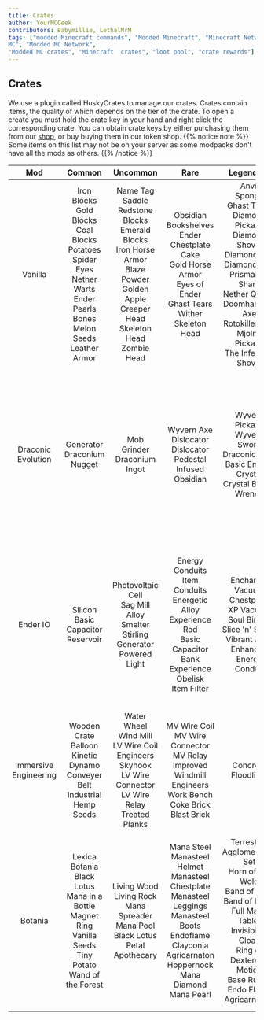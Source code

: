 ```yaml
---
title: Crates
author: YourMCGeek
contributors: Babymillie, LethalMrM
tags: ["modded Minecraft commands", "Modded Minecraft", "Minecraft Network", "ShadowNode", "ShadowNode Modded", "Modded
MC", "Modded MC Network",
"Modded MC crates", "Minecraft  crates", "loot pool", "crate rewards"]
---
```


## Crates

We use a plugin called HuskyCrates to manage our crates. Crates contain items, the quality of which depends on the tier of the crate. To open a create you must hold the crate key in your hand and right click the corresponding crate. You can obtain crate keys by either purchasing them from our <a href="https://shop.shadownode.ca/" target="_blank">shop</a>, or buy buying them in our token shop. 
{{% notice note %}}
Some items on this list may not be on your server as some modpacks don't have all the mods as others.
{{% /notice %}}

| Mod                   | Common                                                                                                                                                          | Uncommon                                                                                                                                                                      | Rare                                                                                                                                                                                                      | Legendary                                                                                                                                                                                                                                     | Exotic                                                                                                                                                                                                                                | Chaotic                                                                                                                                                                                                                  |
| :---:                 | :------:                                                                                                                                                        | :--------:                                                                                                                                                                    | :----:                                                                                                                                                                                                    | :---------:                                                                                                                                                                                                                                   | :------:                                                                                                                                                                                                                              | :------:                                                                                                                                                                                                                 |
| Vanilla               | Iron Blocks <br> Gold Blocks <br> Coal Blocks <br> Potatoes <br> Spider Eyes <br> Nether Warts <br> Ender Pearls <br> Bones <br> Melon Seeds <br> Leather Armor | Name Tag <br> Saddle <br> Redstone Blocks <br> Emerald Blocks <br> Iron Horse Armor <br> Blaze Powder <br> Golden Apple <br> Creeper Head <br> Skeleton Head <br> Zombie Head | Obsidian <br> Bookshelves <br> Ender Chestplate <br> Cake <br> Gold Horse Armor <br> Eyes of Ender <br> Ghast Tears <br> Wither Skeleton Head                                                             | Anvil <br> Sponge <br> Ghast Tears <br> Diamond Pickaxe <br> Diamond Shovel <br> Diamond Axe <br> Diamond Hoe <br> Prismarine Shard <br> Nether Quartz <br> Doomhammer Axe <br> Rotokiller Hoe <br> Mjolnir Pickaxe <br> The Infernian Shovel | Enchantment Table  <br> Beacon <br> Nether Star <br> Diamond Horse Armor <br> Diamond Horse Armor <br> Enchanted Golden Apple <br> Chorus Fruit <br> Mirkwood Bow <br> Godkiller Sword                                                | End Crystals <br> Dragon's Breath <br> Dragon Egg  <br> Spawn Guardian Egg <br> Sponge <br> Block of Emerald <br> Bottles O' Enchanting <br> Elytra <br> HEV Helmet <br> HEV Chestplate <br> HEV Leggings <br> HEV Boots |
| Draconic Evolution    | Generator  <br> Draconium Nugget                                                                                                                                | Mob Grinder <br> Draconium Ingot                                                                                                                                              | Wyvern Axe <br> Dislocator <br> Dislocator Pedestal <br> Infused Obsidian                                                                                                                                 | Wyvern Pickaxe <br> Wyvern Sword <br> Draconic Core <br> Basic Energy Crystal <br> Crystal Binder Wrench                                                                                                                                      | Wyvern Helmet  <br> Wyvern Chestplate <br> Wyvern Leggings <br> Wyvern Boots <br> Wyvern Bow <br> Wyvern Shovel <br> Energy Core <br> Basic Fusion Crafter <br> Basic Wireless Crystal                                                | Custom Named Draconic Tool <br> Wyvern Capacitor <br> Dragon Heart <br> Draconium Ingot <br> Wyvern Core <br> Wyvern Fusion Crafter <br> Energy Core Stablizers                                                          |
| Ender IO              | Silicon <br> Basic Capacitor <br> Reservoir                                                                                                                     | Photovoltaic Cell <br> Sag Mill <br> Alloy Smelter <br> Stirling Generator <br> Powered Light                                                                                 | Energy Conduits  <br> Item Conduits  <br> Energetic Alloy <br> Experience Rod <br> Basic Capacitor Bank <br> Experience Obelisk <br> Item Filter                                                          | Enchanter <br> Vacuum Chestplate  <br> XP Vacuum <br> Soul Binder <br> Slice 'n' Splice <br> Vibrant Alloy <br> Enhanced Energy Conduit                                                                                                       | Farming Station  <br> Filled Soul Vial <br> Dark Steel Helmet <br> Dark Steel Chestplate <br> Dark Steel Leggings <br> Dark Steel Boots <br> Travel Anchor <br> Advanced Filter <br> The Vat                                          | Wireless Charger <br> Wither Proof Obsidian <br> Dark Steel <br> Ender Energy Conduit <br> Advanced Photovoltaic Cell                                                                                                    |
| Immersive Engineering | Wooden Crate <br> Balloon <br> Kinetic Dynamo <br> Conveyer Belt  <br> Industrial Hemp Seeds                                                                    | Water Wheel <br> Wind Mill <br> LV Wire Coil <br> Engineers Skyhook <br> LV Wire Connector <br> LV Wire Relay <br> Treated Planks                                             | MV Wire Coil <br> MV Wire Connector  <br> MV Relay <br> Improved Windmill <br> Engineers Work Bench <br> Coke Brick <br> Blast Brick                                                                      | Concrete <br> Floodlight                                                                                                                                                                                                                      | Revolver with Ammo                                                                                                                                                                                                                    | Rail Gun <br> Mining Drill <br> Chemthrower <br> Relic Shader Grab Bag                                                                                                                                                   |
| Botania               | Lexica Botania  <br> Black Lotus <br> Mana in a Bottle <br> Magnet Ring <br> Vanilla Seeds <br> Tiny Potato <br> Wand of the Forest                             | Living Wood <br> Living Rock <br> Mana Spreader <br> Mana Pool <br> Black Lotus <br> Petal Apothecary                                                                         | Mana Steel <br> Manasteel Helmet <br> Manasteel Chestplate <br> Manasteel Leggings <br> Manasteel Boots <br> Endoflame <br> Clayconia <br> Agricarnaton <br> Hopperhock <br> Mana Diamond <br> Mana Pearl | Terrestrial Agglomeration Set <br> Horn of the Wold <br> Band of Aura <br> Band of Mana <br> Full Mana Tablet <br> Invisibility Cloak <br> Ring of Dexterous Motion <br> Base Runes <br> Endo Flame <br> Agricarnation                        | Sojourne Sash  <br> Tier 2 Runes <br> Thermalilly <br> Terrasteel Helmet <br> Terrasteel Chestplate <br> Terrasteel Leggings <br> Third Eye <br> Terrasteel <br> Blaze Lamp <br> Alchemy Catalyst <br> Overgrowth Seed <br> Kekimurus | Alfheim Portal Core <br> Dreamwood <br> Elven Mana Spreader <br> Kekimurus <br> Loonium <br> Fallen Kanade <br> Elementium TOol <br> Gaia Spirits <br> Orechid                                                           |
